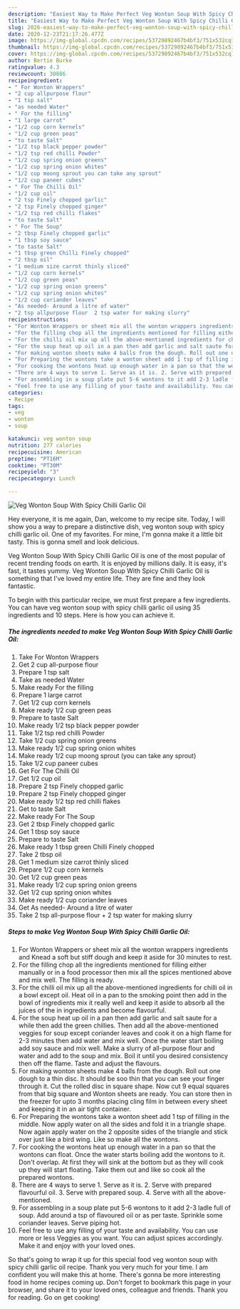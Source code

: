 ```yaml
---
description: "Easiest Way to Make Perfect Veg Wonton Soup With Spicy Chilli Garlic Oil"
title: "Easiest Way to Make Perfect Veg Wonton Soup With Spicy Chilli Garlic Oil"
slug: 2026-easiest-way-to-make-perfect-veg-wonton-soup-with-spicy-chilli-garlic-oil
date: 2020-12-23T21:17:26.477Z
image: https://img-global.cpcdn.com/recipes/53729892467b4bf3/751x532cq70/veg-wonton-soup-with-spicy-chilli-garlic-oil-recipe-main-photo.jpg
thumbnail: https://img-global.cpcdn.com/recipes/53729892467b4bf3/751x532cq70/veg-wonton-soup-with-spicy-chilli-garlic-oil-recipe-main-photo.jpg
cover: https://img-global.cpcdn.com/recipes/53729892467b4bf3/751x532cq70/veg-wonton-soup-with-spicy-chilli-garlic-oil-recipe-main-photo.jpg
author: Bertie Burke
ratingvalue: 4.3
reviewcount: 30886
recipeingredient:
- " For Wonton Wrappers"
- "2 cup allpurpose flour"
- "1 tsp salt"
- "as needed Water"
- " For the filling"
- "1 large carrot"
- "1/2 cup corn kernels"
- "1/2 cup green peas"
- "to taste Salt"
- "1/2 tsp black pepper powder"
- "1/2 tsp red chilli Powder"
- "1/2 cup spring onion greens"
- "1/2 cup spring onion whites"
- "1/2 cup moong sprout you can take any sprout"
- "1/2 cup paneer cubes"
- " For The Chilli Oil"
- "1/2 cup oil"
- "2 tsp Finely chopped garlic"
- "2 tsp Finely chopped ginger"
- "1/2 tsp red chilli flakes"
- "to taste Salt"
- " For The Soup"
- "2 tbsp Finely chopped garlic"
- "1 tbsp soy sauce"
- "to taste Salt"
- "1 tbsp green Chilli Finely chopped"
- "2 tbsp oil"
- "1 medium size carrot thinly sliced"
- "1/2 cup corn kernels"
- "1/2 cup green peas"
- "1/2 cup spring onion greens"
- "1/2 cup spring onion whites"
- "1/2 cup coriander leaves"
- "As needed- Around a litre of water"
- "2 tsp allpurpose flour  2 tsp water for making slurry"
recipeinstructions:
- "For Wonton Wrappers or sheet mix all the wonton wrappers ingredients and Knead a soft but stiff dough and keep it aside for 30 minutes to rest."
- "For the filling chop all the ingredients mentioned for filling either manually or in a food processor then mix all the spices mentioned above and mix well. The filling is ready."
- "For the chilli oil mix up all the above-mentioned ingredients for chilli oil in a bowl except oil. Heat oil in a pan to the smoking point then add in the bowl of ingredients mix it really well and keep it aside to absorb all the juices of the in ingredients and become flavourful."
- "For the soup heat up oil in a pan then add garlic and salt saute for a while then add the green chillies. Then add all the above-mentioned veggies for soup except coriander leaves and cook it on a high flame for 2-3 minutes then add water and mix well. Once the water start boiling add soy sauce and mix well. Make a slurry of all-purpose flour and water and add to the soup and mix. Boil it until you desired consistency then off the flame. Taste and adjust the flavours."
- "For making wonton sheets make 4 balls from the dough. Roll out one dough to a thin disc. It should be soo thin that you can see your finger through it. Cut the rolled disc in square shape. Now cut 9 equal squares from that big square and Wonton sheets are ready. You can store then in the freezer for upto 3 months placing cling film in between every sheet and keeping it in an air tight container."
- "For Preparing the wontons take a wonton sheet add 1 tsp of filling in the middle. Now apply water on all the sides and fold it in a triangle shape. Now again apply water on the 2 opposite sides of the triangle and stick over just like a bird wing. Like so make all the wontons."
- "For cooking the wontons heat up enough water in a pan so that the wontons can float. Once the water starts boiling add the wontons to it. Don&#39;t overlap. At first they will sink at the bottom but as they will cook up they will start floating. Take them out and like so cook all the prepared wontons."
- "There are 4 ways to serve 1. Serve as it is. 2. Serve with prepared flavourful oil. 3. Serve with prepared soup. 4. Serve with all the above-mentioned."
- "For assembling in a soup plate put 5-6 wontons to it add 2-3 ladle full of soup. Add around a tsp of flavoured oil or as per taste. Sprinkle some coriander leaves. Serve piping hot."
- "Feel free to use any filling of your taste and availability. You can use more or less Veggies as you want. You can adjust spices accordingly. Make it and enjoy with your loved ones."
categories:
- Recipe
tags:
- veg
- wonton
- soup

katakunci: veg wonton soup 
nutrition: 277 calories
recipecuisine: American
preptime: "PT16M"
cooktime: "PT30M"
recipeyield: "3"
recipecategory: Lunch

---
```



![Veg Wonton Soup With Spicy Chilli Garlic Oil](https://img-global.cpcdn.com/recipes/53729892467b4bf3/751x532cq70/veg-wonton-soup-with-spicy-chilli-garlic-oil-recipe-main-photo.jpg)

Hey everyone, it is me again, Dan, welcome to my recipe site. Today, I will show you a way to prepare a distinctive dish, veg wonton soup with spicy chilli garlic oil. One of my favorites. For mine, I'm gonna make it a little bit tasty. This is gonna smell and look delicious.

Veg Wonton Soup With Spicy Chilli Garlic Oil is one of the most popular of recent trending foods on earth. It is enjoyed by millions daily. It is easy, it's fast, it tastes yummy. Veg Wonton Soup With Spicy Chilli Garlic Oil is something that I've loved my entire life. They are fine and they look fantastic.




To begin with this particular recipe, we must first prepare a few ingredients. You can have veg wonton soup with spicy chilli garlic oil using 35 ingredients and 10 steps. Here is how you can achieve it.

<!--inarticleads1-->

##### The ingredients needed to make Veg Wonton Soup With Spicy Chilli Garlic Oil:

1. Take  For Wonton Wrappers
1. Get 2 cup all-purpose flour
1. Prepare 1 tsp salt
1. Take as needed Water
1. Make ready  For the filling
1. Prepare 1 large carrot
1. Get 1/2 cup corn kernels
1. Make ready 1/2 cup green peas
1. Prepare to taste Salt
1. Make ready 1/2 tsp black pepper powder
1. Take 1/2 tsp red chilli Powder
1. Take 1/2 cup spring onion greens
1. Make ready 1/2 cup spring onion whites
1. Make ready 1/2 cup moong sprout (you can take any sprout)
1. Take 1/2 cup paneer cubes
1. Get  For The Chilli Oil
1. Get 1/2 cup oil
1. Prepare 2 tsp Finely chopped garlic
1. Prepare 2 tsp Finely chopped ginger
1. Make ready 1/2 tsp red chilli flakes
1. Get to taste Salt
1. Make ready  For The Soup
1. Get 2 tbsp Finely chopped garlic
1. Get 1 tbsp soy sauce
1. Prepare to taste Salt
1. Make ready 1 tbsp green Chilli Finely chopped
1. Take 2 tbsp oil
1. Get 1 medium size carrot thinly sliced
1. Prepare 1/2 cup corn kernels
1. Get 1/2 cup green peas
1. Make ready 1/2 cup spring onion greens
1. Get 1/2 cup spring onion whites
1. Make ready 1/2 cup coriander leaves
1. Get As needed- Around a litre of water
1. Take 2 tsp all-purpose flour + 2 tsp water for making slurry




<!--inarticleads2-->

##### Steps to make Veg Wonton Soup With Spicy Chilli Garlic Oil:

1. For Wonton Wrappers or sheet mix all the wonton wrappers ingredients and Knead a soft but stiff dough and keep it aside for 30 minutes to rest.
1. For the filling chop all the ingredients mentioned for filling either manually or in a food processor then mix all the spices mentioned above and mix well. The filling is ready.
1. For the chilli oil mix up all the above-mentioned ingredients for chilli oil in a bowl except oil. Heat oil in a pan to the smoking point then add in the bowl of ingredients mix it really well and keep it aside to absorb all the juices of the in ingredients and become flavourful.
1. For the soup heat up oil in a pan then add garlic and salt saute for a while then add the green chillies. Then add all the above-mentioned veggies for soup except coriander leaves and cook it on a high flame for 2-3 minutes then add water and mix well. Once the water start boiling add soy sauce and mix well. Make a slurry of all-purpose flour and water and add to the soup and mix. Boil it until you desired consistency then off the flame. Taste and adjust the flavours.
1. For making wonton sheets make 4 balls from the dough. Roll out one dough to a thin disc. It should be soo thin that you can see your finger through it. Cut the rolled disc in square shape. Now cut 9 equal squares from that big square and Wonton sheets are ready. You can store then in the freezer for upto 3 months placing cling film in between every sheet and keeping it in an air tight container.
1. For Preparing the wontons take a wonton sheet add 1 tsp of filling in the middle. Now apply water on all the sides and fold it in a triangle shape. Now again apply water on the 2 opposite sides of the triangle and stick over just like a bird wing. Like so make all the wontons.
1. For cooking the wontons heat up enough water in a pan so that the wontons can float. Once the water starts boiling add the wontons to it. Don&#39;t overlap. At first they will sink at the bottom but as they will cook up they will start floating. Take them out and like so cook all the prepared wontons.
1. There are 4 ways to serve 1. Serve as it is. 2. Serve with prepared flavourful oil. 3. Serve with prepared soup. 4. Serve with all the above-mentioned.
1. For assembling in a soup plate put 5-6 wontons to it add 2-3 ladle full of soup. Add around a tsp of flavoured oil or as per taste. Sprinkle some coriander leaves. Serve piping hot.
1. Feel free to use any filling of your taste and availability. You can use more or less Veggies as you want. You can adjust spices accordingly. Make it and enjoy with your loved ones.




So that's going to wrap it up for this special food veg wonton soup with spicy chilli garlic oil recipe. Thank you very much for your time. I am confident you will make this at home. There's gonna be more interesting food in home recipes coming up. Don't forget to bookmark this page in your browser, and share it to your loved ones, colleague and friends. Thank you for reading. Go on get cooking!
